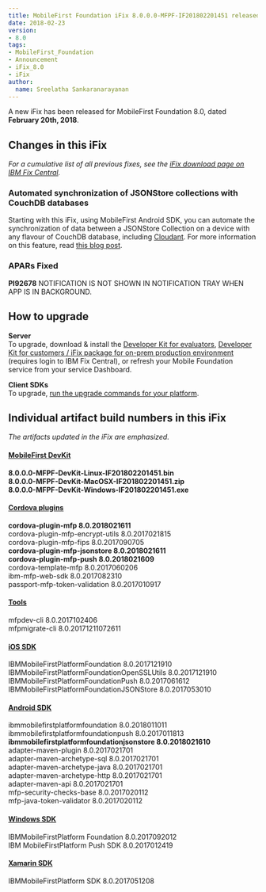 ```yaml
---
title: MobileFirst Foundation iFix 8.0.0.0-MFPF-IF201802201451 released
date: 2018-02-23
version:
- 8.0
tags:
- MobileFirst_Foundation
- Announcement
- iFix_8.0
- iFix
author:
  name: Sreelatha Sankaranarayanan
---
```

A new iFix has been released for MobileFirst Foundation 8.0, dated **February 20th, 2018**.

## Changes in this iFix
*For a cumulative list of all previous fixes, see the [iFix download page on IBM Fix Central](http://www.ibm.com/support/fixcentral/swg/quickorder?parent=ibm%7EOther%2Bsoftware&product=ibm/Other+software/IBM+MobileFirst+Platform+Foundation&release=8.0.0.0&platform=All&function=all&source=fc).*

### Automated synchronization of JSONStore collections with CouchDB databases

Starting with this iFix, using MobileFirst Android SDK, you can automate the synchronization of data between a JSONStore Collection on a device with any flavour of CouchDB database, including [Cloudant](https://www.ibm.com/in-en/marketplace/database-management).
For more information on this feature, read [this blog post]({{site.baseurl}}/blog/2018/02/23/jsonstoresync-couchdb-databases/).

### APARs Fixed

**PI92678** NOTIFICATION IS NOT SHOWN IN NOTIFICATION TRAY WHEN APP IS IN BACKGROUND.<br/>

## How to upgrade
**Server**  
To upgrade, download &amp; install the [Developer Kit for evaluators]({{site.baseurl}}/downloads/), [Developer Kit for customers / iFix package for on-prem production environment](http://www.ibm.com/support/fixcentral/swg/quickorder?parent=ibm%7EOther%2Bsoftware&product=ibm/Other+software/IBM+MobileFirst+Platform+Foundation&release=8.0.0.0&platform=All&function=all&source=fc) (requires login to IBM Fix Central), or refresh your Mobile Foundation service from your service Dashboard.

**Client SDKs**  
To upgrade, [run the upgrade commands for your platform]({{site.baseurl}}/tutorials/en/foundation/8.0/application-development/sdk/).


## Individual artifact build numbers in this iFix
*The artifacts updated in the iFix are emphasized.*

<div class="panel-group accordion" id="mfp-component-builds" role="tablist">
    <div class="panel panel-default">
        <div class="panel-heading" role="tab" id="mfp-devkit">
            <h4 class="panel-title">
                <a role="button" data-toggle="collapse" data-parent="#mfp-component-builds" href="#collapse-mfp-devkit" aria-expanded="true" aria-controls="collapse-mfp-devkit"><b>MobileFirst DevKit</b></a>
            </h4>
        </div>
        <div id="collapse-mfp-devkit" class="panel-collapse collapse" role="tabpanel" aria-labelledby="mfp-devkit">
            <div class="panel-body">
                  <b>8.0.0.0-MFPF-DevKit-Linux-IF201802201451.bin</b><br/>
                  <b>8.0.0.0-MFPF-DevKit-MacOSX-IF201802201451.zip</b><br/>
                  <b>8.0.0.0-MFPF-DevKit-Windows-IF201802201451.exe</b><br/>
            </div>
        </div>      
    </div>
    <div class="panel panel-default">
        <div class="panel-heading" role="tab" id="cordova-plugins">
            <h4 class="panel-title">
                <a role="button" data-toggle="collapse" data-parent="#mfp-component-builds" href="#collapse-cordova-plugins" aria-expanded="true" aria-controls="collapse-cordova-plugins"><b>Cordova plugins</b></a>
            </h4>
        </div>
        <div id="collapse-cordova-plugins" class="panel-collapse collapse" role="tabpanel" aria-labelledby="cordova-plugins">
            <div class="panel-body">
                  <b>cordova-plugin-mfp              8.0.2018021611</b><br/>
                  cordova-plugin-mfp-encrypt-utils   8.0.2017021815<br/>
                  cordova-plugin-mfp-fips            8.0.2017090705<br/>
                  <b>cordova-plugin-mfp-jsonstore       8.0.2018021611</b><br/>
                  <b>cordova-plugin-mfp-push            8.0.2018021609</b><br/>
                  cordova-template-mfp               8.0.2017060206<br/>
                  ibm-mfp-web-sdk                    8.0.2017082310<br/>
                  passport-mfp-token-validation      8.0.2017010917<br/>
            </div>
        </div>      
    </div>
    <div class="panel panel-default">
        <div class="panel-heading" role="tab" id="tools">
            <h4 class="panel-title">
                <a role="button" data-toggle="collapse" data-parent="#mfp-component-builds" href="#collapse-tools" aria-expanded="true" aria-controls="collapse-tools">Tools</a>
            </h4>
        </div>
        <div id="collapse-tools" class="panel-collapse collapse" role="tabpanel" aria-labelledby="tools">
            <div class="panel-body">
                  mfpdev-cli 8.0.2017102406<br/>
                  mfpmigrate-cli 8.0.20171211072611<br/>
            </div>
        </div>      
    </div>
    <div class="panel panel-default">
        <div class="panel-heading" role="tab" id="ios-sdk">
            <h4 class="panel-title">
                <a role="button" data-toggle="collapse" data-parent="#mfp-component-builds" href="#collapse-ios-sdk" aria-expanded="true" aria-controls="collapse-ios-sdk">iOS SDK</a>
            </h4>
        </div>
        <div id="collapse-ios-sdk" class="panel-collapse collapse" role="tabpanel" aria-labelledby="ios-sdk">
            <div class="panel-body">
                    IBMMobileFirstPlatformFoundation              8.0.2017121910<br/>
                    IBMMobileFirstPlatformFoundationOpenSSLUtils  8.0.2017121910<br/>
                    IBMMobileFirstPlatformFoundationPush         8.0.2017061612<br/>
                    IBMMobileFirstPlatformFoundationJSONStore    8.0.2017053010<br/>
            </div>
        </div>      
    </div>
    <div class="panel panel-default">
        <div class="panel-heading" role="tab" id="android-sdk">
            <h4 class="panel-title">
                <a role="button" data-toggle="collapse" data-parent="#mfp-component-builds" href="#collapse-android-sdk" aria-expanded="true" aria-controls="collapse-android-sdk"><b>Android SDK</b></a>
            </h4>
        </div>
        <div id="collapse-android-sdk" class="panel-collapse collapse" role="tabpanel" aria-labelledby="android-sdk">
            <div class="panel-body">
                    ibmmobilefirstplatformfoundation 8.0.2018011011<br/>
                    ibmmobilefirstplatformfoundationpush            8.0.2017011813<br/>
                    <b>ibmmobilefirstplatformfoundationjsonstore       8.0.2018021610</b><br/>
                    adapter-maven-plugin              8.0.2017021701<br/>
                    adapter-maven-archetype-sql       8.0.2017021701<br/>
                    adapter-maven-archetype-java      8.0.2017021701<br/>
                    adapter-maven-archetype-http      8.0.2017021701<br/>
                    adapter-maven-api                 8.0.2017021701<br/>
                    mfp-security-checks-base          8.0.2017020112<br/>
                    mfp-java-token-validator          8.0.2017020112<br/>
            </div>
        </div>      
    </div>
    <div class="panel panel-default">
        <div class="panel-heading" role="tab" id="win-sdk">
            <h4 class="panel-title">
                <a role="button" data-toggle="collapse" data-parent="#mfp-component-builds" href="#collapse-win-sdk" aria-expanded="true" aria-controls="collapse-win-sdk">Windows SDK</a>
            </h4>
        </div>
        <div id="collapse-win-sdk" class="panel-collapse collapse" role="tabpanel" aria-labelledby="win-sdk">
            <div class="panel-body">
                    IBMMobileFirstPlatform Foundation 8.0.2017092012<br/>
                    IBM MobileFirstPlatform Push SDK  8.0.2017012419<br/>
            </div>
        </div>      
    </div>
    <div class="panel panel-default">
        <div class="panel-heading" role="tab" id="xamarin-sdk">
            <h4 class="panel-title">
                <a role="button" data-toggle="collapse" data-parent="#mfp-component-builds" href="#collapse-xamarin-sdk" aria-expanded="true" aria-controls="collapse-xamarin-sdk">Xamarin SDK</a>
            </h4>
        </div>
        <div id="collapse-xamarin-sdk" class="panel-collapse collapse" role="tabpanel" aria-labelledby="xamarin-sdk">
            <div class="panel-body">
                    IBMMobileFirstPlatform SDK 8.0.2017051208<br/>
            </div>
        </div>      
    </div>
</div>        
